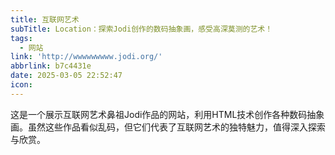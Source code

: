 ```yaml
---
title: 互联网艺术
subTitle: Location：探索Jodi创作的数码抽象画，感受高深莫测的艺术！
tags:
  - 网站
link: 'http://wwwwwwwww.jodi.org/'
abbrlink: b7c4431e
date: 2025-03-05 22:52:47
icon:
---
```


这是一个展示互联网艺术鼻祖Jodi作品的网站，利用HTML技术创作各种数码抽象画。虽然这些作品看似乱码，但它们代表了互联网艺术的独特魅力，值得深入探索与欣赏。